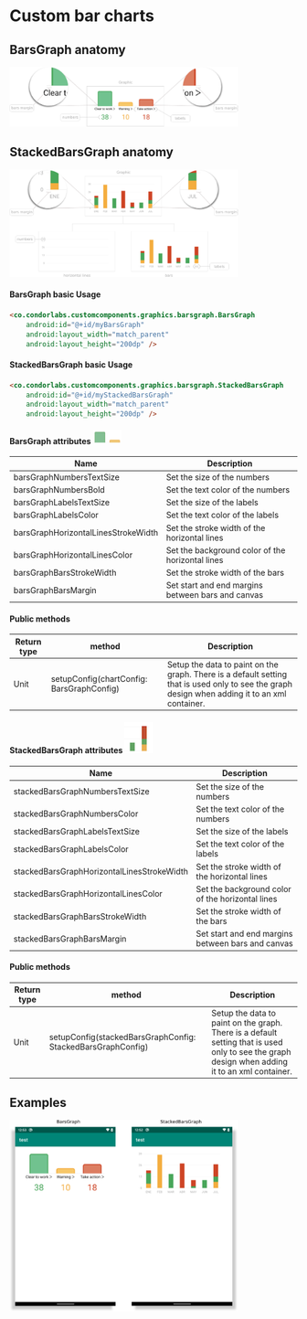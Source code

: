 # Custom bar charts

## BarsGraph anatomy
<img src="/Images/graph/bars_graph.png" width="400" heigth="400"/>

## StackedBarsGraph anatomy
<img src="/Images/graph/stacked_bars_graph.png" width="400" heigth="400"/>

#### BarsGraph basic Usage
```html
<co.condorlabs.customcomponents.graphics.barsgraph.BarsGraph
    android:id="@+id/myBarsGraph"
    android:layout_width="match_parent"
    android:layout_height="200dp" />
```

#### StackedBarsGraph basic Usage
```html
<co.condorlabs.customcomponents.graphics.barsgraph.StackedBarsGraph
    android:id="@+id/myStackedBarsGraph"
    android:layout_width="match_parent"
    android:layout_height="200dp" />
```

#### BarsGraph attributes <img src="/Images/graph/graph1.png" width="50" heigth="50"/>
| Name                                  | Description                                           |
|               -                       |                           -                           |
| barsGraphNumbersTextSize              | Set the size of the numbers                           |
| barsGraphNumbersBold                  | Set the text color of the numbers                     |
| barsGraphLabelsTextSize               | Set the size of the labels                            |
| barsGraphLabelsColor                  | Set the text color of the labels                      |
| barsGraphHorizontalLinesStrokeWidth   | Set the stroke width of the horizontal lines          |
| barsGraphHorizontalLinesColor         | Set the background color of the horizontal lines      |
| barsGraphBarsStrokeWidth              | Set the stroke width of the bars                      |
| barsGraphBarsMargin                   | Set start and end margins between bars and canvas     |

#### Public methods
| Return type   | method                                    | Description                                                                                                                                       |
|       -       |                    -                      |                                                                       -                                                                           |
| Unit          | setupConfig(chartConfig: BarsGraphConfig) | Setup the data to paint on the graph. There is a default setting that is used only to see the graph design when adding it to an xml container.    |

#### StackedBarsGraph attributes <img src="/Images/graph/graph2.png" width="50" heigth="50"/>
| Name                                          | Description                                       |
|               -                               |                       -                           |
| stackedBarsGraphNumbersTextSize               | Set the size of the numbers                       |
| stackedBarsGraphNumbersColor                  | Set the text color of the numbers                 |
| stackedBarsGraphLabelsTextSize                | Set the size of the labels                        |
| stackedBarsGraphLabelsColor                   | Set the text color of the labels                  |
| stackedBarsGraphHorizontalLinesStrokeWidth    | Set the stroke width of the horizontal lines      |
| stackedBarsGraphHorizontalLinesColor          | Set the background color of the horizontal lines  |
| stackedBarsGraphBarsStrokeWidth               | Set the stroke width of the bars                  |
| stackedBarsGraphBarsMargin                    | Set start and end margins between bars and canvas |

#### Public methods
| Return type   | method                                                        | Description                                                                                                                                       |
|       -       |                                -                              |                                                                       -                                                                           |
| Unit          | setupConfig(stackedBarsGraphConfig: StackedBarsGraphConfig)   | Setup the data to paint on the graph. There is a default setting that is used only to see the graph design when adding it to an xml container.    |

## Examples
<img src="/Images/graph/graphics_types.png" width="400" heigth="400"/>
